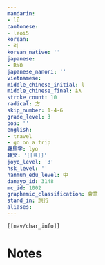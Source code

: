 ```yaml
---
mandarin:
- lǚ
cantonese:
- leoi5
korean:
- 려
korean_native: ''
japanese:
- RYO
japanese_nanori: ''
vietnamese:
middle_chinese_initial: l
middle_chinese_final: ɨʌ
stroke_count: 10
radical: 方
skip_number: 1-4-6
grade_level: 3
pos: ''
english:
- travel
- go on a trip
羅馬字: lyo
韓文: '[[료]]'
joyo_level: '3'
hsk_level: ''
hanmun_edu_level: 中
danayo_id: 3148
mc_id: 1002
graphemic_classification: 會意
stand_in: 旅行
aliases:
---
```

```meta-bind-embed
[[nav/char_info]]
```

# Notes
